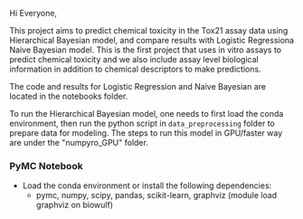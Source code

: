 Hi Everyone, 

This project aims to predict chemical toxicity in the Tox21 assay data using Hierarchical Bayesian model, and compare results with Logistic Regressiona Naive Bayesian model. This is the first project that uses in vitro assays to predict chemical toxicity and we also include assay level biological information in addition to chemical descriptors to make predictions.

The code and results for Logistic Regression and Naive Bayesian are located in the notebooks folder.

To run the Hierarchical Bayesian model, one needs to first load the conda environment, then run the python script in `data_preprocessing` folder to prepare data for modeling. The steps to run this model in GPU/faster way are under the "numpyro_GPU" folder. 

### PyMC Notebook

 * Load the conda environment or install the following dependencies:
     * pymc, numpy, scipy, pandas, scikit-learn, graphviz (module load graphviz on biowulf)
    
